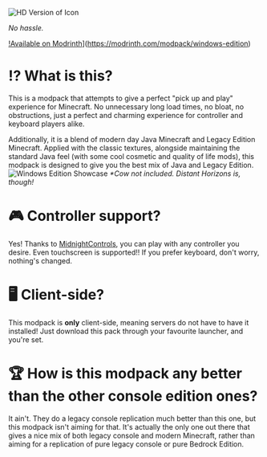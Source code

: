![HD Version of Icon](https://cdn.modrinth.com/data/cached_images/5d248641c09f962019189df499d07b31eab24c44_0.webp)

_No hassle._

[!Available on Modrinth](https://raw.githubusercontent.com/Purgenta889/windows-edition/refs/heads/main/available-modrinth.png)](https://modrinth.com/modpack/windows-edition)

# ⁉️ What is this?

This is a modpack that attempts to give a perfect "pick up and play" experience for Minecraft. No unnecessary long load times, no bloat, no obstructions, just a perfect and charming experience for controller and keyboard players alike.

Additionally, it is a blend of modern day Java Minecraft and Legacy Edition Minecraft. Applied with the classic textures, alongside maintaining the standard Java feel (with some cool cosmetic and quality of life mods), this modpack is designed to give you the best mix of Java and Legacy Edition.
![Windows Edition Showcase](https://i.imgur.com/EILbWAB.jpeg)
_*Cow not included. Distant Horizons is, though!_

# 🎮 Controller support?

Yes! Thanks to [MidnightControls](https://modrinth.com/mod/midnightcontrols), you can play with any controller you desire. Even touchscreen is supported!! If you prefer keyboard, don't worry, nothing's changed.

# 🖥️ Client-side?

This modpack is **only** client-side, meaning servers do not have to have it installed! Just download this pack through your favourite launcher, and you're set.

# 🏆 How is this modpack any better than the other console edition ones?

It ain't. They do a legacy console replication much better than this one, but this modpack isn't aiming for that. It's actually the only one out there that gives a nice mix of both legacy console and modern Minecraft, rather than aiming for a replication of pure legacy console or pure Bedrock Edition.

